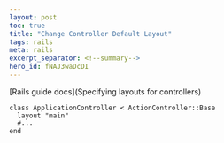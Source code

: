 ```yaml
--- 
layout: post 
toc: true 
title: "Change Controller Default Layout"
tags: rails
meta: rails
excerpt_separator: <!--summary-->
hero_id: fNAJ3waDcDI
---
```


[Rails guide docs](Specifying layouts for controllers)

```
class ApplicationController < ActionController::Base
  layout "main"
  #...
end
```

<!--summary-->